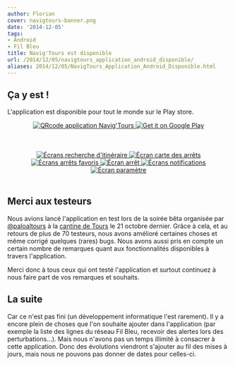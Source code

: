 ```yaml
---
author: Florian
cover: navigtours-banner.png
date: '2014-12-05'
tags:
- Android
- Fil Bleu
title: Navig'Tours est disponible
url: /2014/12/05/navigtours_application_android_disponible/
aliases: 2014/12/05/NavigTours_Application_Android_Disponible.html
---
```



## Ça y est !
L'application est disponible pour tout le monde sur le Play store.

<div style="text-align:center;margin-bottom:50px">
    <a href="https://play.google.com/store/apps/details?id=com.codetroopers.transport.tours">
        <img class="medium" alt="QRcode application Navig'Tours" src="/images/posts/2014-12-05-NavigTours_Application_Android_Disponible/qrCode_playstore_navigtours.png" />
    </a>
    <a href="https://play.google.com/store/apps/details?id=com.codetroopers.transport.tours">
        <img alt="Get it on Google Play" src="https://developer.android.com/images/posts/brand/fr_generic_rgb_wo_60.png" />
    </a>
</div>



<div style="text-align:center;margin:50px">
    <a href="/images/posts/2014-12-05-NavigTours_Application_Android_Disponible/preview_search.png" data-lightbox="group-1" title="Écrans recherche d'itinéraire" class="inlineBoxes">
        <img class="medium" src="/images/posts/2014-12-05-NavigTours_Application_Android_Disponible/preview_search.png" alt="Écrans recherche d'itinéraire"/>
    </a>
    <a href="/images/posts/2014-12-05-NavigTours_Application_Android_Disponible/preview_map.png" data-lightbox="group-1" title="Écran carte des arrêts" class="inlineBoxes">
        <img class="medium" src="/images/posts/2014-12-05-NavigTours_Application_Android_Disponible/preview_map.png" alt="Écran carte des arrêts"/>
    </a>
    <a href="/images/posts/2014-12-05-NavigTours_Application_Android_Disponible/preview_favorite.png" data-lightbox="group-1" title="Écrans arrêts favoris" class="inlineBoxes">
        <img class="medium" src="/images/posts/2014-12-05-NavigTours_Application_Android_Disponible/preview_favorite.png" alt="Écrans arrêts favoris"/>
    </a>
    <a href="/images/posts/2014-12-05-NavigTours_Application_Android_Disponible/preview_stop_detail.png" data-lightbox="group-1" title="Écran arrêt" class="inlineBoxes">
        <img class="medium" src="/images/posts/2014-12-05-NavigTours_Application_Android_Disponible/preview_stop_detail.png" alt="Écran arrêt"/>
    </a>
    <a href="/images/posts/2014-12-05-NavigTours_Application_Android_Disponible/preview_notifications.png" data-lightbox="group-1" title="Écrans notifications" class="inlineBoxes">
        <img class="medium" src="/images/posts/2014-12-05-NavigTours_Application_Android_Disponible/preview_notifications.png" alt="Écrans notifications"/>
    </a>
    <a href="/images/posts/2014-12-05-NavigTours_Application_Android_Disponible/preview_settings.png" data-lightbox="group-1" title="Écran paramètre" class="inlineBoxes">
        <img class="medium" src="/images/posts/2014-12-05-NavigTours_Application_Android_Disponible/preview_settings.png" alt="Écran paramètre"/>
    </a>
</div>

## Merci aux testeurs
Nous avions lancé l'application en test lors de la soirée bêta organisée par [@paloaltours](https://twitter.com/paloaltours) à la [cantine de Tours](https://twitter.com/cantinebtatours) le 21 octobre dernier.
Grâce à cela, et au retours de plus de 70 testeurs, nous avons amélioré certaines choses et même corrigé quelques (rares) bugs.
Nous avons aussi pris en compte un certain nombre de remarques quant aux fonctionnalités disponibles à travers l'application.

Merci donc à tous ceux qui ont testé l'application et surtout continuez à nous faire part de vos remarques et souhaits.


## La suite
Car ce n'est pas fini (un développement informatique l'est rarement).
Il y a encore plein de choses que l'on souhaite ajouter dans l'application (par exemple la liste des lignes du réseau Fil Bleu, recevoir des alertes lors des perturbations…).
Mais nous n'avons pas un temps illimité à consacrer à cette application. Donc des évolutions viendront s'ajouter au fil des mises à jours, mais nous ne pouvons pas donner de dates pour celles-ci.
